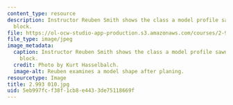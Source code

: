 ```yaml
---
content_type: resource
description: Instructor Reuben Smith shows the class a model profile sawn from a wood
  block.
file: https://ol-ocw-studio-app-production.s3.amazonaws.com/courses/2-993-special-topics-in-mechanical-engineering-the-art-and-science-of-boat-design-january-iap-2007/5eb997fcf38f1cb8e4433de75118669f_2993010.jpg
file_type: image/jpeg
image_metadata:
  caption: Instructor Reuben Smith shows the class a model profile sawn from a wood
    block.
  credit: Photo by Kurt Hasselbalch.
  image-alt: Reuben examines a model shape after planing.
resourcetype: Image
title: 2.993 010.jpg
uid: 5eb997fc-f38f-1cb8-e443-3de75118669f
---
```

